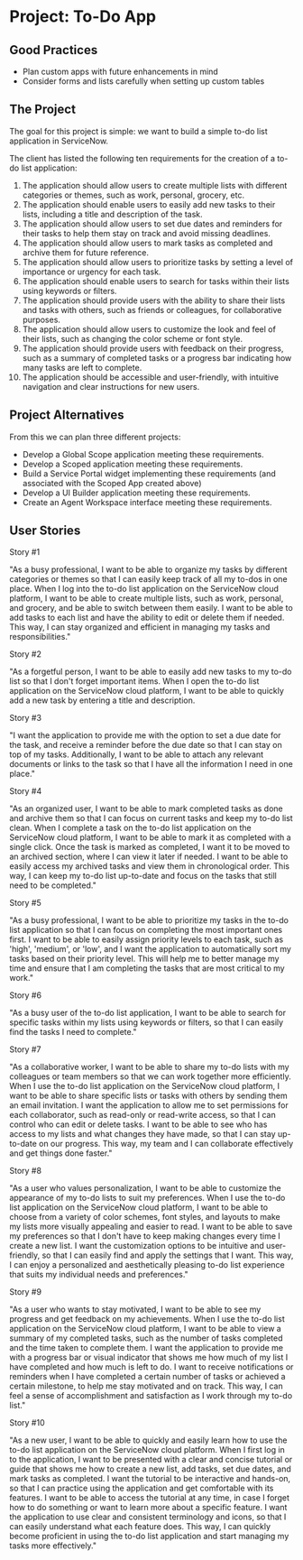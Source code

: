 # Project: To-Do App

## Good Practices

* Plan custom apps with future enhancements in mind
* Consider forms and lists carefully when setting up custom tables

## The Project

The goal for this project is simple: we want to build a simple to-do list application in ServiceNow.

The client has listed the following ten requirements for the creation of a to-do list application:

1. The application should allow users to create multiple lists with different categories or themes, such as work, personal, grocery, etc.
2. The application should enable users to easily add new tasks to their lists, including a title and description of the task.
3. The application should allow users to set due dates and reminders for their tasks to help them stay on track and avoid missing deadlines.
4. The application should allow users to mark tasks as completed and archive them for future reference.
5. The application should allow users to prioritize tasks by setting a level of importance or urgency for each task.
6. The application should enable users to search for tasks within their lists using keywords or filters.
7. The application should provide users with the ability to share their lists and tasks with others, such as friends or colleagues, for collaborative purposes.
8. The application should allow users to customize the look and feel of their lists, such as changing the color scheme or font style.
9. The application should provide users with feedback on their progress, such as a summary of completed tasks or a progress bar indicating how many tasks are left to complete.
10. The application should be accessible and user-friendly, with intuitive navigation and clear instructions for new users.

## Project Alternatives

From this we can plan three different projects:

* Develop a Global Scope application meeting these requirements.
* Develop a Scoped application meeting these requirements.
* Build a Service Portal widget implementing these requirements (and associated with the Scoped App created above)
* Develop a UI Builder application meeting these requirements.
* Create an Agent Workspace interface meeting these requirements.

## User Stories

Story #1

"As a busy professional, I want to be able to organize my tasks by different categories or themes so that I can easily keep track of all my to-dos in one place. When I log into the to-do list application on the ServiceNow cloud platform, I want to be able to create multiple lists, such as work, personal, and grocery, and be able to switch between them easily. I want to be able to add tasks to each list and have the ability to edit or delete them if needed. This way, I can stay organized and efficient in managing my tasks and responsibilities."

Story #2

"As a forgetful person, I want to be able to easily add new tasks to my to-do list so that I don't forget important items. When I open the to-do list application on the ServiceNow cloud platform, I want to be able to quickly add a new task by entering a title and description. 

Story #3

"I want the application to provide me with the option to set a due date for the task, and receive a reminder before the due date so that I can stay on top of my tasks. Additionally, I want to be able to attach any relevant documents or links to the task so that I have all the information I need in one place."

Story #4

"As an organized user, I want to be able to mark completed tasks as done and archive them so that I can focus on current tasks and keep my to-do list clean. When I complete a task on the to-do list application on the ServiceNow cloud platform, I want to be able to mark it as completed with a single click. Once the task is marked as completed, I want it to be moved to an archived section, where I can view it later if needed. I want to be able to easily access my archived tasks and view them in chronological order. This way, I can keep my to-do list up-to-date and focus on the tasks that still need to be completed."

Story #5

"As a busy professional, I want to be able to prioritize my tasks in the to-do list application so that I can focus on completing the most important ones first. I want to be able to easily assign priority levels to each task, such as 'high', 'medium', or 'low', and I want the application to automatically sort my tasks based on their priority level. This will help me to better manage my time and ensure that I am completing the tasks that are most critical to my work."

Story #6

"As a busy user of the to-do list application, I want to be able to search for specific tasks within my lists using keywords or filters, so that I can easily find the tasks I need to complete."

Story #7

"As a collaborative worker, I want to be able to share my to-do lists with my colleagues or team members so that we can work together more efficiently. When I use the to-do list application on the ServiceNow cloud platform, I want to be able to share specific lists or tasks with others by sending them an email invitation. I want the application to allow me to set permissions for each collaborator, such as read-only or read-write access, so that I can control who can edit or delete tasks. I want to be able to see who has access to my lists and what changes they have made, so that I can stay up-to-date on our progress. This way, my team and I can collaborate effectively and get things done faster."

Story #8

"As a user who values personalization, I want to be able to customize the appearance of my to-do lists to suit my preferences. When I use the to-do list application on the ServiceNow cloud platform, I want to be able to choose from a variety of color schemes, font styles, and layouts to make my lists more visually appealing and easier to read. I want to be able to save my preferences so that I don't have to keep making changes every time I create a new list. I want the customization options to be intuitive and user-friendly, so that I can easily find and apply the settings that I want. This way, I can enjoy a personalized and aesthetically pleasing to-do list experience that suits my individual needs and preferences."

Story #9

"As a user who wants to stay motivated, I want to be able to see my progress and get feedback on my achievements. When I use the to-do list application on the ServiceNow cloud platform, I want to be able to view a summary of my completed tasks, such as the number of tasks completed and the time taken to complete them. I want the application to provide me with a progress bar or visual indicator that shows me how much of my list I have completed and how much is left to do. I want to receive notifications or reminders when I have completed a certain number of tasks or achieved a certain milestone, to help me stay motivated and on track. This way, I can feel a sense of accomplishment and satisfaction as I work through my to-do list."

Story #10

"As a new user, I want to be able to quickly and easily learn how to use the to-do list application on the ServiceNow cloud platform. When I first log in to the application, I want to be presented with a clear and concise tutorial or guide that shows me how to create a new list, add tasks, set due dates, and mark tasks as completed. I want the tutorial to be interactive and hands-on, so that I can practice using the application and get comfortable with its features. I want to be able to access the tutorial at any time, in case I forget how to do something or want to learn more about a specific feature. I want the application to use clear and consistent terminology and icons, so that I can easily understand what each feature does. This way, I can quickly become proficient in using the to-do list application and start managing my tasks more effectively."